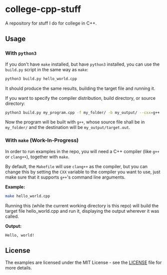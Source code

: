 # college-cpp-stuff
A repository for stuff I do for college in C++.

## Usage

### With `python3`
If you don't have `make` installed, but have `python3` installed, you can use the `build.py` script in the same way as `make`:
```sh
python3 build.py hello_world.cpp
```
It should produce the same results, building the target file and running it.

If you want to specify the compiler distribution, build directory, or source directory:
```sh
python3 build.py my_program.cpp -f my_folder/ -b my_output/ --cxx=g++
```
Now the program will be built with `g++`, whose source file shall be in
`my_folder/` and the destination will be `my_output/target.out`.

### With `make` (Work-In-Progress)
In order to run examples in the repo, you will need a C++ compiler (like `g++` or `clang++`), together with `make`.

By default, the `Makefile` will use `clang++` as the compiler, but you can change this by setting the `CXX` variable to the compiler you want to use, just make sure that it supports `g++`'s command line arguments.

**Example:**
```sh
make hello_world.cpp
```

Running this (while the current working directory is this repo) will build the
target file hello_world.cpp and run it, displaying the output wherever it was called.

**Output:**
```
Hello, world!
```

## License
The examples are licensed under the MIT License - see the [LICENSE](LICENSE) file for more details.